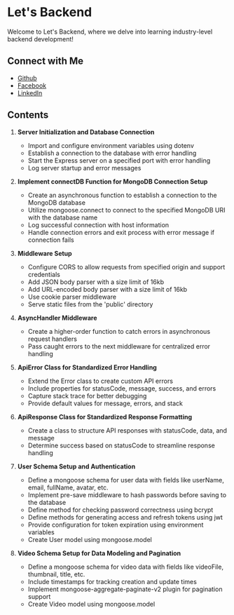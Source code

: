 # Let's Backend

Welcome to Let's Backend, where we delve into learning industry-level backend development!

## Connect with Me

- [Github](https://github.com/jiniyasshah)
- [Facebook](https://www.facebook.com/sanket.shah.ts/)
- [LinkedIn](https://www.linkedin.com/in/jiniyas-shah-20267225b/)

## Contents

1. **Server Initialization and Database Connection**

   - Import and configure environment variables using dotenv
   - Establish a connection to the database with error handling
   - Start the Express server on a specified port with error handling
   - Log server startup and error messages

2. **Implement connectDB Function for MongoDB Connection Setup**

   - Create an asynchronous function to establish a connection to the MongoDB database
   - Utilize mongoose.connect to connect to the specified MongoDB URI with the database name
   - Log successful connection with host information
   - Handle connection errors and exit process with error message if connection fails

3. **Middleware Setup**

   - Configure CORS to allow requests from specified origin and support credentials
   - Add JSON body parser with a size limit of 16kb
   - Add URL-encoded body parser with a size limit of 16kb
   - Use cookie parser middleware
   - Serve static files from the 'public' directory

4. **AsyncHandler Middleware**

   - Create a higher-order function to catch errors in asynchronous request handlers
   - Pass caught errors to the next middleware for centralized error handling

5. **ApiError Class for Standardized Error Handling**

   - Extend the Error class to create custom API errors
   - Include properties for statusCode, message, success, and errors
   - Capture stack trace for better debugging
   - Provide default values for message, errors, and stack

6. **ApiResponse Class for Standardized Response Formatting**

   - Create a class to structure API responses with statusCode, data, and message
   - Determine success based on statusCode to streamline response handling

7. **User Schema Setup and Authentication**

   - Define a mongoose schema for user data with fields like userName, email, fullName, avatar, etc.
   - Implement pre-save middleware to hash passwords before saving to the database
   - Define method for checking password correctness using bcrypt
   - Define methods for generating access and refresh tokens using jwt
   - Provide configuration for token expiration using environment variables
   - Create User model using mongoose.model

8. **Video Schema Setup for Data Modeling and Pagination**
   - Define a mongoose schema for video data with fields like videoFile, thumbnail, title, etc.
   - Include timestamps for tracking creation and update times
   - Implement mongoose-aggregate-paginate-v2 plugin for pagination support
   - Create Video model using mongoose.model
